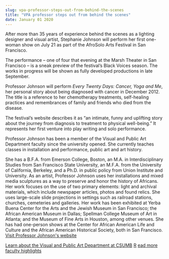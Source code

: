 ```yaml
---
slug: vpa-professor-steps-out-from-behind-the-scenes
title: "VPA professor steps out from behind the scenes"
date: January 01 2020
---
```


<p>After more than 35 years of experience behind the scenes as a lighting designer and visual artist, Stephanie Johnson will perform her first one-woman show on July 21 as part of the AfroSolo Arts Festival in San Francisco.
</p><p>The performance – one of four that evening at the Marsh Theater in San Francisco – is a sneak preview of the festival’s Black Voices season. The works in progress will be shown as fully developed productions in late September.
</p><p>Professor Johnson will perform <em>Every Twenty Days: Cancer, Yoga and Me</em>, her personal story about being diagnosed with cancer in December 2012. The title is a reference to her chemotherapy treatments, self-healing practices and remembrances of family and friends who died from the disease.
</p><p>The festival’s website describes it as “an intimate, funny and uplifting story about the journey from diagnosis to treatment to physical well-being.” It represents her first venture into play writing and solo performance.
</p><p>Professor Johnson has been a member of the Visual and Public Art Department faculty since the university opened. She currently teaches classes in installation and performance, public art and art history.
</p><p>She has a B.F.A. from Emerson College, Boston, an M.A. in Interdisciplinary Studies from San Francisco State University, an M.F.A. from the University of California, Berkeley, and a Ph.D. in public policy from Union Institute and University. As an artist, Professor Johnson uses her installations and mixed media sculptures as a way to preserve and honor the history of Africans. Her work focuses on the use of two primary elements: light and archival materials, which include newspaper articles, photos and found relics. She uses large-scale slide projections in settings such as railroad stations, churches, cemeteries and galleries. Her work has been exhibited at Yerba Buena Center for the Arts and the Jewish Museum in San Francisco; the African American Museum in Dallas; Spellman College Museum of Art in Atlanta; and the Museum of Fine Arts in Houston, among other venues. She has had one-person shows at the Center for African American Life and Culture and the African American Historical Society, both in San Francisco. <a href="http://www.lightessencedesign.com">Visit Professor Johnson's website</a>
</p><p><a href="http://csumb.edu/art">Learn about the Visual and Public Art Department at CSUMB</a> <a href="http://news.csumb.edu/news/2013/jan/31/faculty-highlights">R</a> <a href="http://news.csumb.edu/news/2013/jan/31/faculty-highlights">ead more faculty highlights</a>
</p>
